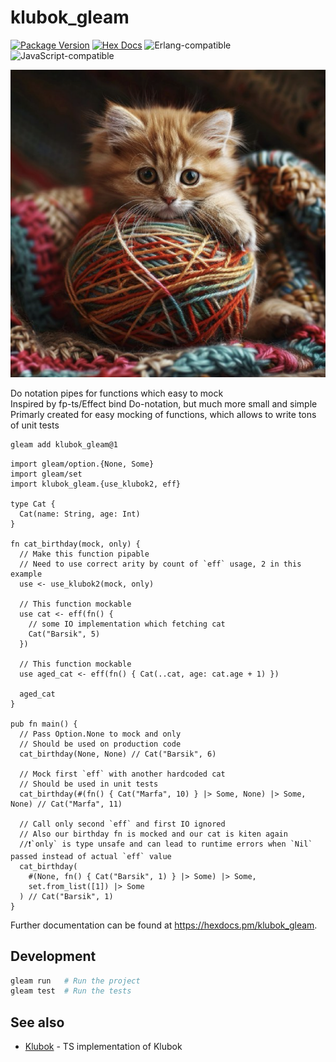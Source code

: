 # klubok_gleam

[![Package Version](https://img.shields.io/hexpm/v/klubok_gleam)](https://hex.pm/packages/klubok_gleam)
[![Hex Docs](https://img.shields.io/badge/hex-docs-ffaff3)](https://hexdocs.pm/klubok_gleam/)
![Erlang-compatible](https://img.shields.io/badge/target-erlang-a2003e)
![JavaScript-compatible](https://img.shields.io/badge/target-javascript-f1e05a)

![logo](https://raw.githubusercontent.com/darky/klubok/refs/heads/main/logo.png)

Do notation pipes for functions which easy to mock <br/>
Inspired by fp-ts/Effect bind Do-notation, but much more small and simple <br/>
Primarly created for easy mocking of functions, which allows to write tons of unit tests

```sh
gleam add klubok_gleam@1
```

```gleam
import gleam/option.{None, Some}
import gleam/set
import klubok_gleam.{use_klubok2, eff}

type Cat {
  Cat(name: String, age: Int)
}

fn cat_birthday(mock, only) {
  // Make this function pipable
  // Need to use correct arity by count of `eff` usage, 2 in this example
  use <- use_klubok2(mock, only)

  // This function mockable
  use cat <- eff(fn() {
    // some IO implementation which fetching cat
    Cat("Barsik", 5)
  })

  // This function mockable
  use aged_cat <- eff(fn() { Cat(..cat, age: cat.age + 1) })

  aged_cat
}

pub fn main() {
  // Pass Option.None to mock and only
  // Should be used on production code
  cat_birthday(None, None) // Cat("Barsik", 6)

  // Mock first `eff` with another hardcoded cat
  // Should be used in unit tests
  cat_birthday(#(fn() { Cat("Marfa", 10) } |> Some, None) |> Some, None) // Cat("Marfa", 11)

  // Call only second `eff` and first IO ignored
  // Also our birthday fn is mocked and our cat is kiten again
  //❗`only` is type unsafe and can lead to runtime errors when `Nil` passed instead of actual `eff` value
  cat_birthday(
    #(None, fn() { Cat("Barsik", 1) } |> Some) |> Some,
    set.from_list([1]) |> Some
  ) // Cat("Barsik", 1)
}
```

Further documentation can be found at <https://hexdocs.pm/klubok_gleam>.

## Development

```sh
gleam run   # Run the project
gleam test  # Run the tests
```

## See also

* [Klubok](https://github.com/darky/klubok) - TS implementation of Klubok
